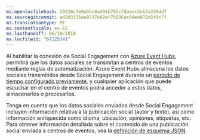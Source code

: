 ```yaml
---
ms.openlocfilehash: 29226cfe8ab5c0ad01b785cfdaeec2e12a230dd7
ms.sourcegitcommit: ad203331ee9737e82ef70206ac04eeb72a5f9c7f
ms.translationtype: MT
ms.contentlocale: es-ES
ms.lasthandoff: 06/18/2019
ms.locfileid: "67225341"
---
```

Al habilitar la conexión de Social Engagement con [Azure Event Hubs](https://azure.microsoft.com/documentation/articles/event-hubs-overview/), permitirá que los datos sociales se transmitan a centros de eventos mediante reglas de automatización. Azure Event Hubs almacena los datos sociales transmitidos desde Social Engagement durante un [período de tiempo configurado previamente](https://azure.microsoft.com/documentation/articles/event-hubs-availability-and-support-faq/), y cualquier aplicación que puede escuchar en el centro de eventos podrá acceder a estos datos, almacenarlos o procesarlos.  
  
 Tenga en cuenta que los datos sociales enviados desde Social Engagement incluyen información relativa a la publicación social (autor y texto), así como información enriquecida como idioma, ubicación, opiniones, etiquetas, etc. Para obtener información detallada sobre el contenido de una publicación social enviada a centros de eventos, vea la [definición de esquema JSON](http://go.microsoft.com/fwlink/p/?LinkId=786643).